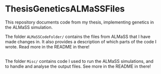 # ThesisGeneticsALMaSSFiles

This repository documents code from my thesis, implementing genetics in the ALMaSS simulation. 

The folder `ALMaSSCodeFolder/` contains the files from ALMaSS that I have made changes in. It also provides a description of which parts of the code I wrote. Read more in the README in there! <br> <br>

The folder `Misc/` contains code I used to run the ALMaSS simulations, and to handle and analyse the output files. See more in the README in there!
